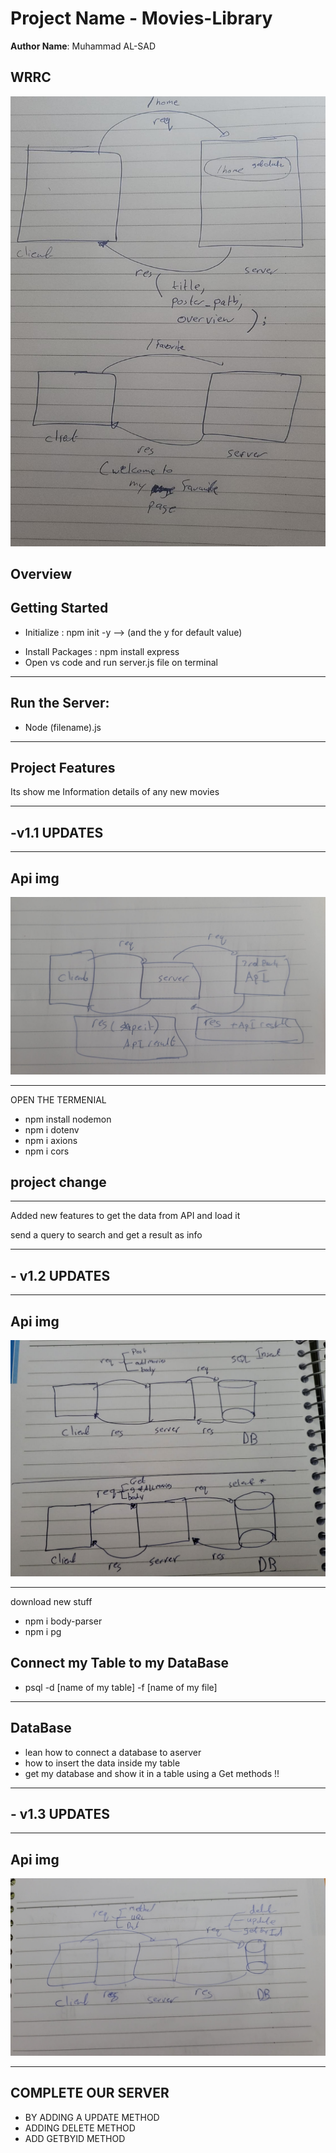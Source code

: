 # Project Name -  Movies-Library

**Author Name**: Muhammad AL-SAD

## WRRC
![WRRC](./assets/res_req.jpeg)

## Overview

## Getting Started
- Initialize : npm init -y --> (and the y for default value)
* Install Packages : npm install express 
* Open vs code and run server.js file on terminal
-----------------------
## Run the Server:
* Node (filename).js
--------------------

## Project Features
Its show me Information details of any new movies

-------------------------------------------------------------

## -v1.1 UPDATES

---------------------------

## Api img 

![api](./assets/REQ-RES-V2.jpeg)


--------------------------

OPEN THE TERMENIAL 

* npm install nodemon
* npm i dotenv
* npm i axions
* npm i cors

## project change 
-------------------------

Added new features to get the data from API and load it 

send a query to search and get a result as info 


---------------------------------------

## - v1.2 UPDATES

---------------------------

## Api img 

![DataBase](./assets/part3.jpeg)


--------------------------

download new stuff

- npm i body-parser
- npm i pg

## Connect my Table to my DataBase


- psql -d [name of my table] -f [name of my file]


----------------------------------

## DataBase

- lean how to connect a database to aserver 
- how to insert the data inside my table 
- get my database and show it in a table using a Get methods !!



------------------------------------------------------

## - v1.3 UPDATES

---------------------------

## Api img 

![DataBase](./assets/CRUD.jpeg)


--------------------------

## COMPLETE OUR SERVER 
 
 - BY ADDING A UPDATE METHOD 
 - ADDING DELETE METHOD
 - ADD GETBYID METHOD


 